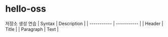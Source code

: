 # hello-oss
저장소 생성 연습
| Syntax | Description |
| ----------- | ----------- |
| Header | Title |
| Paragraph | Text |
